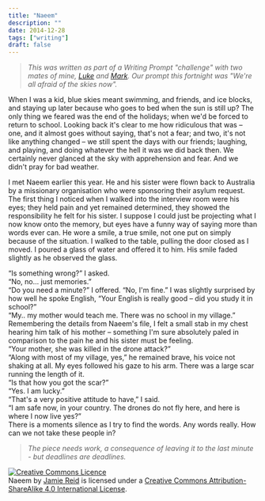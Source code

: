 ```yaml
---
title: "Naeem"
description: ""
date: 2014-12-28
tags: ["writing"]
draft: false
---
```


>*This was written as part of a Writing Prompt "challenge" with two mates of mine, [Luke][] and [Mark][].
Our prompt this fortnight was "We're all afraid of the skies now".*

<p>When I was a kid, blue skies meant swimming, and friends, and ice blocks, and staying up later because who goes to bed when the sun is still up? The only thing we feared was the end of the holidays; when we'd be forced to return to school. Looking back it's clear to me how ridiculous that was – one, and it almost goes without saying, that's not a fear; and two, it's not like anything changed – we still spent the days with our friends; laughing, and playing, and doing whatever the hell it was we did back then. We certainly never glanced at the sky with apprehension and fear. And we didn't pray for bad weather.</p>

<p>I met Naeem earlier this year. He and his sister were flown back to Australia by a missionary organisation who were sponsoring their asylum request. The first thing I noticed when I walked into the interview room were his eyes; they held pain and yet remained determined, they showed the responsibility he felt for his sister. I suppose I could just be projecting what I now know onto the memory, but eyes have a funny way of saying more than words ever can. He wore a smile, a true smile, not one put on simply because of the situation. I walked to the table, pulling the door closed as I moved. I poured a glass of water and offered it to him. His smile faded slightly as he observed the glass.</p>

<p>“Is something wrong?” I asked.<br/>
“No, no... just memories.”<br/>
“Do you need a minute?” I offered. “No, I'm fine.” I was slightly surprised by how well he spoke English, “Your English is really good – did you study it in school?”<br/>
“My.. my mother would teach me. There was no school in my village.”</br>
Remembering the details from Naeem's file, I felt a small stab in my chest hearing him talk of his mother – something I'm sure absolutely paled in comparison to the pain he and his sister must be feeling.<br/>
“Your mother, she was killed in the drone attack?”<br/>
“Along with most of my village, yes,” he remained brave, his voice not shaking at all. My eyes followed his gaze to his arm. There was a large scar running the length of it.<br/>
“Is that how you got the scar?”<br/>
“Yes. I am lucky.”<br/>
“That's a very positive attitude to have,” I said.<br/>
“I am safe now, in your country. The drones do not fly here, and here is where I now live yes?”<br/>
There is a moments silence as I try to find the words. Any words really. How can we not take these people in?</p>

>*The piece needs work, a consequence of leaving it to the last minute - but deadlines are deadlines.*

<a rel="license" href="http://creativecommons.org/licenses/by-sa/4.0/"><img alt="Creative Commons Licence" style="border-width:0" src="https://i.creativecommons.org/l/by-sa/4.0/88x31.png" /></a><br /><span xmlns:dct="http://purl.org/dc/terms/" href="http://purl.org/dc/dcmitype/Text" property="dct:title" rel="dct:type">Naeem</span> by <a xmlns:cc="http://creativecommons.org/ns#" href="https://jre.id.au/writing/2014/12/29/naeem.html" property="cc:attributionName" rel="cc:attributionURL">Jamie Reid</a> is licensed under a <a rel="license" href="http://creativecommons.org/licenses/by-sa/4.0/">Creative Commons Attribution-ShareAlike 4.0 International License</a>.

[Luke]: //bubblegumquasar.tumblr.com/
[Mark]: //seacorespen.tumblr.com/
